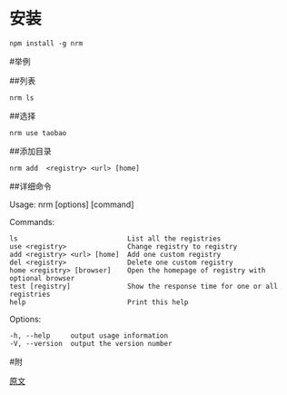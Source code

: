 # 安装

    npm install -g nrm

#举例

##列表

    nrm ls

##选择

    nrm use taobao

##添加目录

    nrm add  <registry> <url> [home]

##详细命令

Usage: nrm [options] [command]

  Commands:

    ls                           List all the registries
    use <registry>               Change registry to registry
    add <registry> <url> [home]  Add one custom registry
    del <registry>               Delete one custom registry
    home <registry> [browser]    Open the homepage of registry with optional browser
    test [registry]              Show the response time for one or all registries
    help                         Print this help

  Options:

    -h, --help     output usage information
    -V, --version  output the version number
#附

[原文](https://github.com/Pana/nrm)
